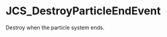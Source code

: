 <div id="content-header">
  <h1>JCS_DestroyParticleEndEvent</h1>
</div>

<p>
  Destroy when the particle system ends.
</p>
